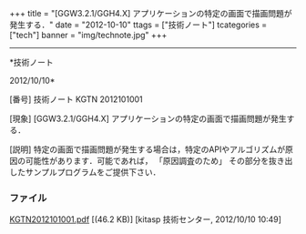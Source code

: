 ﻿+++
title = "[GGW3.2.1/GGH4.X] アプリケーションの特定の画面で描画問題が発生する．"
date = "2012-10-10"
ttags = ["技術ノート"]
tcategories = ["tech"]
banner = "img/technote.jpg"
+++

-----------------------------------------------------------------------------------------------------------------------------

*技術ノート

2012/10/10*


[番号]
技術ノート KGTN 2012101001

[現象]
[GGW3.2.1/GGH4.X] アプリケーションの特定の画面で描画問題が発生する．

[説明]
特定の画面で描画問題が発生する場合は，特定のAPIやアルゴリズムが原因の可能性があります．可能であれば，
「原因調査のため」
その部分を抜き出したサンプルプログラムをご提供下さい．


### ファイル

 
 


[KGTN2012101001.pdf](http://techreport.kitasp.net/attachments/download/1023/KGTN2012101001.pdf)
 [(46.2 KB)] [kitasp 技術センター, 2012/10/10
10:49]


 


 

